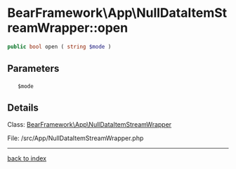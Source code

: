 # BearFramework\App\NullDataItemStreamWrapper::open

```php
public bool open ( string $mode )
```

## Parameters

&nbsp;&nbsp;&nbsp;&nbsp;&nbsp;&nbsp;`$mode`

## Details

Class: [BearFramework\App\NullDataItemStreamWrapper](bearframework.app.nulldataitemstreamwrapper.class.md)

File: /src/App/NullDataItemStreamWrapper.php

---

[back to index](index.md)

